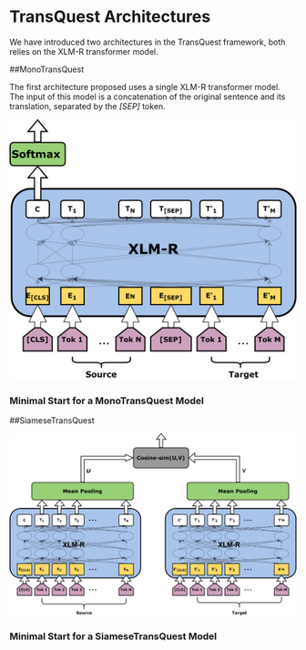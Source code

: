 # TransQuest Architectures
We have introduced two architectures in the TransQuest framework, both relies on the XLM-R transformer model.

##MonoTransQuest

The first architecture proposed uses a single XLM-R transformer model. The input of this model is a concatenation of the original sentence and its translation, separated by the *[SEP]* token. 

![MonoTransQuest Architecture](images/TransQuest.png)

### Minimal Start for a MonoTransQuest Model



##SiameseTransQuest 

![SiameseTransQuest Architecture](images/SiameseTransQuest.png)

### Minimal Start for a SiameseTransQuest Model